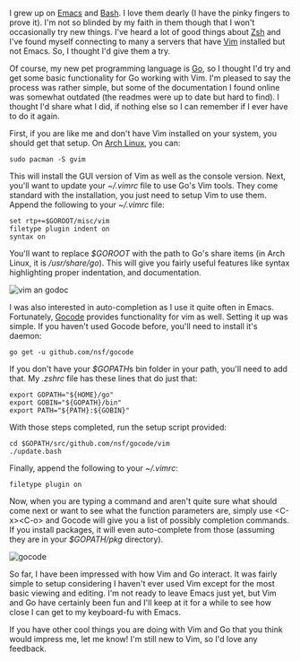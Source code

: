 <!-- Title: Vim and Go -->
<!-- Author: Joshua Marsh -->
<!-- Tags: vim,go -->
<!-- Languages: shell,go,html -->

I grew up on [Emacs](http://www.gnu.org/software/emacs/) and
[Bash](http://www.gnu.org/software/bash/). I love them dearly (I have
the pinky fingers to prove it). I'm not so blinded by my faith in them
though that I won't occasionally try new things. I've heard a lot of
good things about [Zsh](http://www.zsh.org/) and I've found myself
connecting to many a servers that have [Vim](http://www.vim.org/)
installed but not Emacs. So, I thought I'd give them a try.

Of course, my new pet programming language is
[Go](http://golang.org/), so I thought I'd try and get some basic
functionality for Go working with Vim. I'm pleased to say the process
was rather simple, but some of the documentation I found online was
somewhat outdated (the readmes were up to date but hard to find). I
thought I'd share what I did, if nothing else so I can remember if I
ever have to do it again.

First, if you are like me and don't have Vim installed on your system,
you should get that setup. On
[Arch Linux](https://www.archlinux.org/), you can:

<pre><code data-language="shell">sudo pacman -S gvim
</code></pre>

This will install the GUI version of Vim as well as the console
version. Next, you'll want to update your *~/.vimrc* file to use Go's
Vim tools. They come standard with the installation, you just need to
setup Vim to use them. Append the following to your *~/.vimrc* file:

<pre><code data-language="shell">set rtp+=$GOROOT/misc/vim
filetype plugin indent on
syntax on
</code></pre>

You'll want to replace *$GOROOT* with the path to Go's share items (in
Arch Linux, it is */usr/share/go*). This will give you fairly useful
features like syntax highlighting proper indentation, and
documentation.

![vim an godoc](img/vim-godoc.png)

I was also interested in auto-completion as I use it quite often in
Emacs. Fortunately, [Gocode](https://github.com/nsf/gocode) provides
functionality for vim as well. Setting it up was simple. If you
haven't used Gocode before, you'll need to install it's daemon:

<pre><code data-language="shell">go get -u github.com/nsf/gocode
</code></pre>

If you don't have your *$GOPATH*s bin folder in your path, you'll need
to add that. My *.zshrc* file has these lines that do just that:

<pre><code data-language="shell">export GOPATH="${HOME}/go"
export GOBIN="${GOPATH}/bin"
export PATH="${PATH}:${GOBIN}"
</code></pre>

With those steps completed, run the setup script provided:

<pre><code data-language="shell">cd $GOPATH/src/github.com/nsf/gocode/vim
./update.bash
</code></pre>

Finally, append the following to your *~/.vimrc*:

<pre><code data-language="shell">filetype plugin on
</code></pre>

Now, when you are typing a command and aren't quite sure what should
come next or want to see what the function parameters are, simply use
&lt;C-x&gt;&lt;C-o&gt; and Gocode will give you a list of possibly completion
commands. If you install packages, it will even auto-complete from
those (assuming they are in your *$GOPATH/pkg* directory).

![gocode](img/gocode.png)


So far, I have been impressed with how Vim and Go interact. It was
fairly simple to setup considering I haven't ever used Vim except for
the most basic viewing and editing. I'm not ready to leave Emacs just
yet, but Vim and Go have certainly been fun and I'll keep at it for a
while to see how close I can get to my keyboard-fu with Emacs.

If you have other cool things you are doing with Vim and Go that you
think would impress me, let me know! I'm still new to Vim, so I'd love
any feedback.
